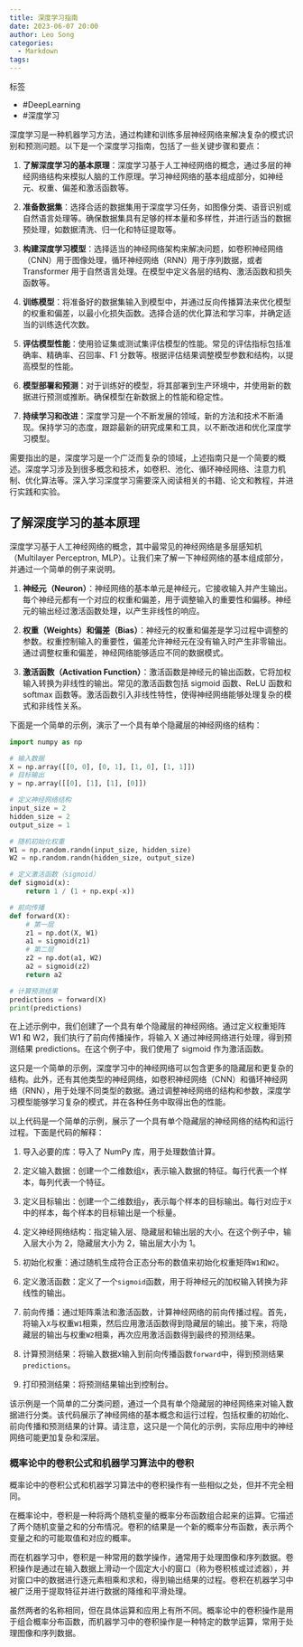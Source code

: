 ```yaml
---
title: 深度学习指南
date: 2023-06-07 20:00
author: Leo Song
categories:
  - Markdown
tags:
---
```


标签

- #DeepLearning
- #深度学习

深度学习是一种机器学习方法，通过构建和训练多层神经网络来解决复杂的模式识别和预测问题。以下是一个深度学习指南，包括了一些关键步骤和要点：

1. **了解深度学习的基本原理**：深度学习基于人工神经网络的概念，通过多层的神经网络结构来模拟人脑的工作原理。学习神经网络的基本组成部分，如神经元、权重、偏差和激活函数等。

2. **准备数据集**：选择合适的数据集用于深度学习任务，如图像分类、语音识别或自然语言处理等。确保数据集具有足够的样本量和多样性，并进行适当的数据预处理，如数据清洗、归一化和特征提取等。

3. **构建深度学习模型**：选择适当的神经网络架构来解决问题，如卷积神经网络（CNN）用于图像处理，循环神经网络（RNN）用于序列数据，或者 Transformer 用于自然语言处理。在模型中定义各层的结构、激活函数和损失函数等。

4. **训练模型**：将准备好的数据集输入到模型中，并通过反向传播算法来优化模型的权重和偏差，以最小化损失函数。选择合适的优化算法和学习率，并确定适当的训练迭代次数。

5. **评估模型性能**：使用验证集或测试集评估模型的性能。常见的评估指标包括准确率、精确率、召回率、F1 分数等。根据评估结果调整模型参数和结构，以提高模型的性能。

6. **模型部署和预测**：对于训练好的模型，将其部署到生产环境中，并使用新的数据进行预测或推断。确保模型在新数据上的性能和稳定性。

7. **持续学习和改进**：深度学习是一个不断发展的领域，新的方法和技术不断涌现。保持学习的态度，跟踪最新的研究成果和工具，以不断改进和优化深度学习模型。

需要指出的是，深度学习是一个广泛而复杂的领域，上述指南只是一个简要的概述。深度学习涉及到很多概念和技术，如卷积、池化、循环神经网络、注意力机制、优化算法等。深入学习深度学习需要深入阅读相关的书籍、论文和教程，并进行实践和实验。

## 了解深度学习的基本原理

深度学习基于人工神经网络的概念，其中最常见的神经网络是多层感知机（Multilayer Perceptron, MLP）。让我们来了解一下神经网络的基本组成部分，并通过一个简单的例子来说明。

1. **神经元（Neuron）**：神经网络的基本单元是神经元，它接收输入并产生输出。每个神经元都有一个对应的权重和偏差，用于调整输入的重要性和偏移。神经元的输出经过激活函数处理，以产生非线性的响应。

2. **权重（Weights）和偏差（Bias）**：神经元的权重和偏差是学习过程中调整的参数。权重控制输入的重要性，偏差允许神经元在没有输入时产生非零输出。通过调整权重和偏差，神经网络能够适应不同的数据模式。

3. **激活函数（Activation Function）**：激活函数是神经元的输出函数，它将加权输入转换为非线性的输出。常见的激活函数包括 sigmoid 函数、ReLU 函数和 softmax 函数等。激活函数引入非线性特性，使得神经网络能够处理复杂的模式和非线性关系。

下面是一个简单的示例，演示了一个具有单个隐藏层的神经网络的结构：

```python
import numpy as np

# 输入数据
X = np.array([[0, 0], [0, 1], [1, 0], [1, 1]])
# 目标输出
y = np.array([[0], [1], [1], [0]])

# 定义神经网络结构
input_size = 2
hidden_size = 2
output_size = 1

# 随机初始化权重
W1 = np.random.randn(input_size, hidden_size)
W2 = np.random.randn(hidden_size, output_size)

# 定义激活函数（sigmoid）
def sigmoid(x):
    return 1 / (1 + np.exp(-x))

# 前向传播
def forward(X):
    # 第一层
    z1 = np.dot(X, W1)
    a1 = sigmoid(z1)
    # 第二层
    z2 = np.dot(a1, W2)
    a2 = sigmoid(z2)
    return a2

# 计算预测结果
predictions = forward(X)
print(predictions)
```

在上述示例中，我们创建了一个具有单个隐藏层的神经网络。通过定义权重矩阵 W1 和 W2，我们执行了前向传播操作，将输入 X 通过神经网络进行处理，得到预测结果 predictions。在这个例子中，我们使用了 sigmoid 作为激活函数。

这只是一个简单的示例，深度学习中的神经网络可以包含更多的隐藏层和更复杂的结构。此外，还有其他类型的神经网络，如卷积神经网络（CNN）和循环神经网络（RNN），用于处理不同类型的数据。通过调整神经网络的结构和参数，深度学习模型能够学习复杂的模式，并在各种任务中取得出色的性能。

以上代码是一个简单的示例，展示了一个具有单个隐藏层的神经网络的结构和运行过程。下面是代码的解释：

1. 导入必要的库：导入了 NumPy 库，用于处理数值计算。

2. 定义输入数据：创建一个二维数组`X`，表示输入数据的特征。每行代表一个样本，每列代表一个特征。

3. 定义目标输出：创建一个二维数组`y`，表示每个样本的目标输出。每行对应于`X`中的样本，每个样本的目标输出是一个标量。

4. 定义神经网络结构：指定输入层、隐藏层和输出层的大小。在这个例子中，输入层大小为 2，隐藏层大小为 2，输出层大小为 1。

5. 初始化权重：通过随机生成符合正态分布的数值来初始化权重矩阵`W1`和`W2`。

6. 定义激活函数：定义了一个`sigmoid`函数，用于将神经元的加权输入转换为非线性的输出。

7. 前向传播：通过矩阵乘法和激活函数，计算神经网络的前向传播过程。首先，将输入`X`与权重`W1`相乘，然后应用激活函数得到隐藏层的输出。接下来，将隐藏层的输出与权重`W2`相乘，再次应用激活函数得到最终的预测结果。

8. 计算预测结果：将输入数据`X`输入到前向传播函数`forward`中，得到预测结果`predictions`。

9. 打印预测结果：将预测结果输出到控制台。

该示例是一个简单的二分类问题，通过一个具有单个隐藏层的神经网络来对输入数据进行分类。该代码展示了神经网络的基本概念和运行过程，包括权重的初始化、前向传播和预测结果的计算。请注意，这只是一个简化的示例，实际应用中的神经网络可能更加复杂和深层。

### 概率论中的卷积公式和机器学习算法中的卷积

概率论中的卷积公式和机器学习算法中的卷积操作有一些相似之处，但并不完全相同。

在概率论中，卷积是一种将两个随机变量的概率分布函数组合起来的运算。它描述了两个随机变量之和的分布情况。卷积的结果是一个新的概率分布函数，表示两个变量之和的可能取值和对应的概率。

而在机器学习中，卷积是一种常用的数学操作，通常用于处理图像和序列数据。卷积操作是通过在输入数据上滑动一个固定大小的窗口（称为卷积核或过滤器），并对窗口中的数据进行逐元素相乘和求和，得到输出结果的过程。卷积在机器学习中被广泛用于提取特征并进行数据的降维和平滑处理。

虽然两者的名称相同，但在具体运算和应用上有所不同。概率论中的卷积操作是用于组合概率分布函数，而机器学习中的卷积操作是一种特定的数学运算，常用于处理图像和序列数据。

